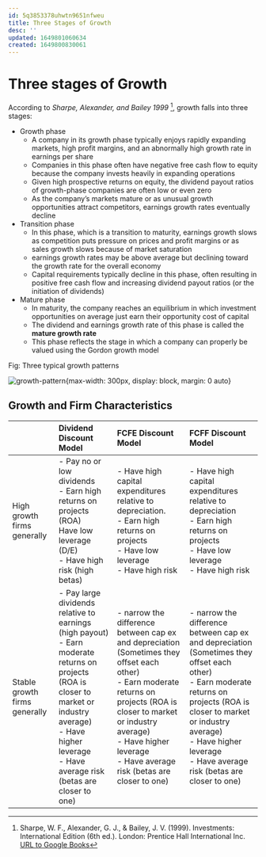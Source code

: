 ```yaml
---
id: 5q3853378uhwtn9651nfweu
title: Three Stages of Growth
desc: ''
updated: 1649801060634
created: 1649800830061
---
```

# Three stages of Growth

According to *Sharpe, Alexander, and Bailey 1999* [^1], growth falls into three stages:
- Growth phase
    - A company in its growth phase typically enjoys rapidly expanding markets, high profit margins, and an abnormally high growth rate in earnings per share
    - Companies in this phase often have negative free cash flow to equity because the company invests heavily in expanding operations
    - Given high prospective returns on equity, the dividend payout ratios of growth-phase companies are often low or even zero
    - As the company’s markets mature or as unusual growth opportunities attract competitors, earnings growth rates eventually decline
- Transition phase
    - In this phase, which is a transition to maturity, earnings growth slows as competition puts pressure on prices and profit margins or as sales growth slows because of market saturation
    - earnings growth rates may be above average but declining toward the growth rate for the overall economy
    - Capital requirements typically decline in this phase, often resulting in positive free cash flow and increasing dividend payout ratios (or the initiation of dividends)
- Mature phase
    - In maturity, the company reaches an equilibrium in which investment opportunities on average just earn their opportunity cost of capital
    - The dividend and earnings growth rate of this phase is called the **mature growth rate**
    - This phase reflects the stage in which a company can properly be valued using the Gordon growth model

[^1]: Sharpe, W. F., Alexander, G. J., & Bailey, J. V. (1999). Investments: International Edition (6th ed.). London: Prentice Hall International Inc. [URL to Google Books](https://books.google.fr/books/about/Investments.html?id=8D2tQgAACAAJ)

Fig: Three typical growth patterns

![growth-pattern](https://pages.stern.nyu.edu/~adamodar/New_Home_Page/lectures/Image7.gif){max-width: 300px, display: block, margin: 0 auto}

## Growth and Firm Characteristics

|  | Dividend Discount Model | FCFE Discount Model | FCFF Discount Model |
|:---|:---|:---|:---|
| High growth firms generally |- Pay no or low dividends<br>- Earn high returns on projects (ROA)<br>Have low leverage (D/E)<br>- Have high risk (high betas) |- Have high capital expenditures relative to depreciation.<br>- Earn high returns on projects<br>- Have low leverage<br>- Have high risk |- Have high capital expenditures relative to depreciation<br>- Earn high returns on projects<br>- Have low leverage<br>- Have high risk |
| Stable growth firms generally |- Pay large dividends relative to earnings (high payout)<br>- Earn moderate returns on projects (ROA is closer to market or industry average)<br>- Have higher leverage<br>- Have average risk (betas are closer to one) |- narrow the difference between cap ex and depreciation (Sometimes they offset each other)<br>- Earn moderate returns on projects (ROA is closer to market or industry average)<br>- Have higher leverage<br>- Have average risk (betas are closer to one) |- narrow the difference between cap ex and depreciation (Sometimes they offset each other)<br>- Earn moderate returns on projects (ROA is closer to market or industry average)<br>- Have higher leverage<br>- Have average risk (betas are closer to one) |